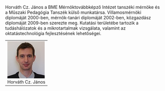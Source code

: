 ﻿---
layout: page_kutej_profilok
tud_idopont: 0
kutej_programfelelos_eloado: 
kutej_programfelelos: 
kutej_eloado: Horváth Cz. János


---
Horváth Cz. János a BME Mérnöktovábbképző Intézet tanszéki mérnöke és a Műszaki Pedagógia Tanszék külső munkatársa. Villamosmérnöki diplomáját 2000-ben, mérnök-tanári diplomáját 2002-ben, közgazdász diplomáját 2009-ben szerezte meg. Kutatási területébe tartozik a tudáshálózatok és a mikrotartalmak vizsgálata, valamint az oktatástechnológia fejlesztésének lehetőségei. 




 <table class="picture">
<tr>
<td>

<div class="gallery">
    <img src="images/horvath_cz_janos.jpg" max-width="250" max-height="200">
  <div class="desc">Horváth Cz. János</div>
</div>

</td>
</tr>
</table>
